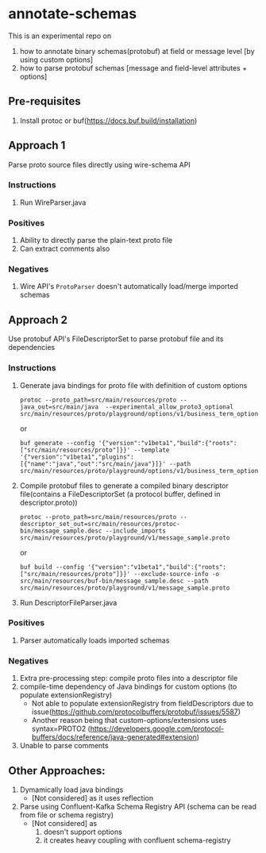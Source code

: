 # annotate-schemas
This is an experimental repo on 
1) how to annotate binary schemas(protobuf) at field or message level [by using custom options]
2) how to parse protobuf schemas [message and field-level attributes + options]

## Pre-requisites
1) Install protoc or buf(https://docs.buf.build/installation)

## Approach 1
Parse proto source files directly using wire-schema API

### Instructions
1) Run WireParser.java

### Positives
1) Ability to directly parse the plain-text proto file
2) Can extract comments also

### Negatives
1) Wire API's `ProtoParser` doesn't automatically load/merge imported schemas 

## Approach 2
Use protobuf API's FileDescriptorSet to parse protobuf file and its dependencies

### Instructions
1) Generate java bindings for proto file with definition of custom options
    ```
    protoc --proto_path=src/main/resources/proto --java_out=src/main/java  --experimental_allow_proto3_optional src/main/resources/proto/playground/options/v1/business_term_options.proto
    ```
   
   or
   
    ```
    buf generate --config '{"version":"v1beta1","build":{"roots":["src/main/resources/proto"]}}' --template '{"version":"v1beta1","plugins":[{"name":"java","out":"src/main/java"}]}' --path src/main/resources/proto/playground/options/v1/business_term_options.proto
    ```

2) Compile protobuf files to generate a compiled binary descriptor file(contains a FileDescriptorSet (a protocol buffer, 
   defined in descriptor.proto))
   ```   
   protoc --proto_path=src/main/resources/proto --descriptor_set_out=src/main/resources/protoc-bin/message_sample.desc --include_imports src/main/resources/proto/playground/v1/message_sample.proto
   ```
   
   or
   
   ```
   buf build --config '{"version":"v1beta1","build":{"roots":["src/main/resources/proto"]}}' --exclude-source-info -o src/main/resources/buf-bin/message_sample.desc --path src/main/resources/proto/playground/v1/message_sample.proto
   ```
   
   
3) Run DescriptorFileParser.java
 
### Positives
1) Parser automatically loads imported schemas

### Negatives
1) Extra pre-processing step: compile proto files into a descriptor file
2) compile-time dependency of Java bindings for custom options (to populate extensionRegistry) 
   - Not able to populate extensionRegistry from fieldDescriptors due to issue(https://github.com/protocolbuffers/protobuf/issues/5587)
   - Another reason being that custom-options/extensions uses syntax=PROTO2 (https://developers.google.com/protocol-buffers/docs/reference/java-generated#extension)
2) Unable to parse comments


## Other Approaches:
1) Dymamically load java bindings 
   - [Not considered] as it uses reflection
2) Parse using Confluent-Kafka Schema Registry API (schema can be read from file or schema registry)
   - [Not considered] as 
     1) doesn't support options
     2) it creates heavy coupling with confluent schema-registry

